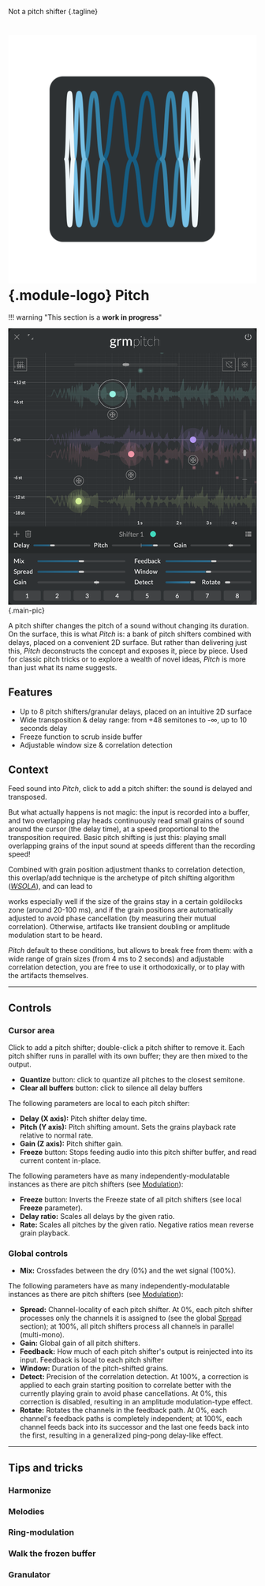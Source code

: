 Not a pitch shifter
{.tagline}

# ![Pitch module logo](../assets/images/modules/pitch/pitch.svg){.module-logo} Pitch

!!! warning "This section is a **work in progress**"

![Screenshot of the Pitch module](../assets/images/modules/pitch/pitch.png){.main-pic}

A pitch shifter changes the pitch of a sound without changing its duration. On the surface, this is what _Pitch_ is: a bank of pitch shifters combined with delays, placed on a convenient 2D surface. But rather than delivering just this, _Pitch_ deconstructs the concept and exposes it, piece by piece. Used for classic pitch tricks or to explore a wealth of novel ideas, _Pitch_ is more than just what its name suggests.

## Features

- Up to 8 pitch shifters/granular delays, placed on an intuitive 2D surface
- Wide transposition & delay range: from +48 semitones to -∞, up to 10 seconds delay
- Freeze function to scrub inside buffer
- Adjustable window size & correlation detection

## Context

Feed sound into _Pitch_, click to add a pitch shifter: the sound is delayed and transposed.

But what actually happens is not magic: the input is recorded into a buffer, and two overlapping play heads continuously read small grains of sound around the cursor (the delay time), at a speed proportional to the transposition required. Basic pitch shifting is just this: playing small overlapping grains of the input sound at speeds different than the recording speed!

Combined with grain position adjustment thanks to correlation detection, this overlap/add technique is the archetype of pitch shifting algorithm ([_WSOLA_](https://ieeexplore.ieee.org/document/319366)), and can lead to

works especially well if the size of the grains stay in a certain goldilocks zone (around 20-100 ms), and if the grain positions are automatically adjusted to avoid phase cancellation (by measuring their mutual correlation). Otherwise, artifacts like transient doubling or amplitude modulation start to be heard.

_Pitch_ default to these conditions, but allows to break free from them: with a wide range of grain sizes (from 4 ms to 2 seconds) and adjustable correlation detection, you are free to use it orthodoxically, or to play with the artifacts themselves.

---

## Controls

### Cursor area

Click to add a pitch shifter; double-click a pitch shifter to remove it. Each pitch shifter runs in parallel with its own buffer; they are then mixed to the output.

- **Quantize** button: click to quantize all pitches to the closest semitone.
- **Clear all buffers** button: click to silence all delay buffers

The following parameters are local to each pitch shifter:

- **Delay (X axis):** Pitch shifter delay time.
- **Pitch (Y axis):** Pitch shifting amount. Sets the grains playback rate relative to normal rate.
- **Gain (Z axis):** Pitch shifter gain.
- **Freeze** button: Stops feeding audio into this pitch shifter buffer, and read current content in-place.

The following parameters have as many independently-modulatable instances as there are pitch shifters (see [Modulation](../atelier/modulation.md)):

- **Freeze** button: Inverts the Freeze state of all pitch shifters (see local **Freeze** parameter).
- **Delay ratio:** Scales all delays by the given ratio.
- **Rate:** Scales all pitches by the given ratio. Negative ratios mean reverse grain playback.

### Global controls

- **Mix:** Crossfades between the dry (0%) and the wet signal (100%).

The following parameters have as many independently-modulatable instances as there are pitch shifters (see [Modulation](../atelier/modulation.md)):

- **Spread:** Channel-locality of each pitch shifter. At 0%, each pitch shifter processes only the channels it is assigned to (see the global [Spread](../atelier/multichannel.md#spread) section); at 100%, all pitch shifters process all channels in parallel (multi-mono).
- **Gain:** Global gain of all pitch shifters.
- **Feedback:** How much of each pitch shifter's output is reinjected into its input. Feedback is local to each pitch shifter
- **Window:** Duration of the pitch-shifted grains.
- **Detect:** Precision of the correlation detection. At 100%, a correction is applied to each grain starting position to correlate better with the currently playing grain to avoid phase cancellations. At 0%, this correction is disabled, resulting in an amplitude modulation-type effect.
- **Rotate:** Rotates the channels in the feedback path. At 0%, each channel's feedback paths is completely independent; at 100%, each channel feeds back into its successor and the last one feeds back into the first, resulting in a generalized ping-pong delay-like effect.

---

## Tips and tricks

### Harmonize

### Melodies

### Ring-modulation

### Walk the frozen buffer

### Granulator

<!-- doesn't repitch when moving Delay -->
